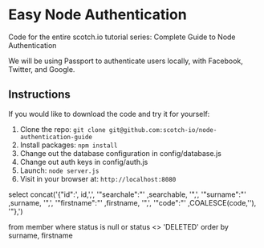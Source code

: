 # Easy Node Authentication

Code for the entire scotch.io tutorial series: Complete Guide to Node Authentication

We will be using Passport to authenticate users locally, with Facebook, Twitter, and Google.

## Instructions

If you would like to download the code and try it for yourself:

1. Clone the repo: `git clone git@github.com:scotch-io/node-authentication-guide`
2. Install packages: `npm install`
3. Change out the database configuration in config/database.js
4. Change out auth keys in config/auth.js
5. Launch: `node server.js`
6. Visit in your browser at: `http://localhost:8080`



select concat('{"id":', id,',',
'"searchale":"' ,searchable, '",',
'"surname":"' ,surname, '",',
'"firstname":"' ,firstname, '",',
'"code":"' ,COALESCE(code,''), '"},')

from member where status is null or status <> 'DELETED'
order by surname, firstname
